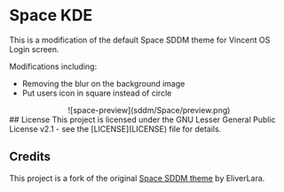 # Space KDE
This is a modification of the default Space SDDM theme for Vincent OS Login screen.

Modifications including:
- Removing the blur on the background image
- Put users icon in square instead of circle

<div align="center">
![space-preview](sddm/Space/preview.png)
</div>
## License
This project is licensed under the GNU Lesser General Public License v2.1 - see the [LICENSE](LICENSE) file for details.

## Credits
This project is a fork of the original [Space SDDM theme](https://github.com/EliverLara/Space-kde) by EliverLara.
